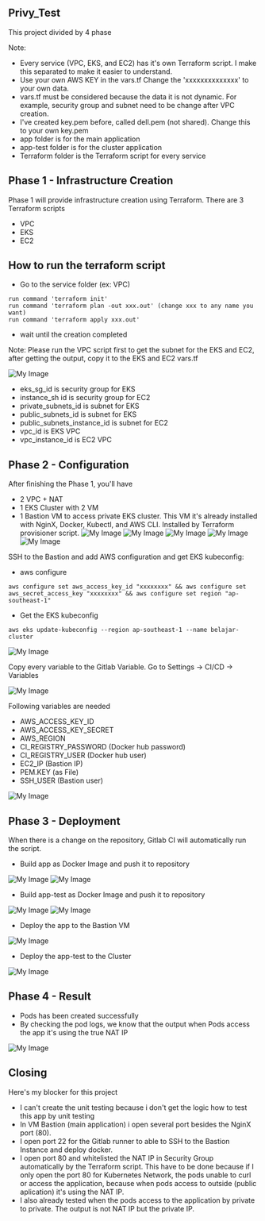## Privy_Test
This project divided by 4 phase

Note:
- Every service (VPC, EKS, and EC2) has it's own Terraform script. I make this separated to make it easier to understand.
- Use your own AWS KEY in the vars.tf Change the 'xxxxxxxxxxxxxx' to your own data.
- vars.tf must be considered because the data it is not dynamic. For example, security group and subnet need to be change after VPC creation.
- I've created key.pem before, called dell.pem (not shared). Change this to your own key.pem
- app folder is for the main application
- app-test folder is for the cluster application
- Terraform folder is the Terraform script for every service

## Phase 1 - Infrastructure Creation
Phase 1 will provide infrastructure creation using Terraform.
There are 3 Terraform scripts
- VPC
- EKS
- EC2

## How to run the terraform script
- Go to the service folder (ex: VPC)
```
run command 'terraform init'
run command 'terraform plan -out xxx.out' (change xxx to any name you want)
run command 'terraform apply xxx.out'
```
- wait until the creation completed

Note: Please run the VPC script first to get the subnet for the EKS and EC2, after getting the output, copy it to the EKS and EC2 vars.tf

![My Image](screenshot/vpc_output.png)
- eks_sg_id is security group for EKS
- instance_sh id is security group for EC2
- private_subnets_id is subnet for EKS
- public_subnets_id is subnet for EKS
- public_subnets_instance_id is subnet for EC2
- vpc_id is EKS VPC
- vpc_instance_id is EC2 VPC

## Phase 2 - Configuration
After finishing the Phase 1, you'll have
- 2 VPC + NAT
- 1 EKS Cluster with 2 VM
- 1 Bastion VM to access private EKS cluster. This VM it's already installed with NginX, Docker, Kubectl, and AWS CLI. Installed by Terraform provisioner script.
![My Image](screenshot/vpc_list.png)
![My Image](screenshot/nat_ip.png)
![My Image](screenshot/eks_list.png)
![My Image](screenshot/ec2_list.png)
![My Image](screenshot/docker_nginx.png)

SSH to the Bastion and add AWS configuration and get EKS kubeconfig:
- aws configure
```
aws configure set aws_access_key_id "xxxxxxxx" && aws configure set aws_secret_access_key "xxxxxxxx" && aws configure set region "ap-southeast-1"
```

- Get the EKS kubeconfig
```
aws eks update-kubeconfig --region ap-southeast-1 --name belajar-cluster
```

![My Image](screenshot/config_aws.png)

Copy every variable to the Gitlab Variable. 
Go to Settings -> CI/CD -> Variables

![My Image](screenshot/add_var_1.png)

Following variables are needed
- AWS_ACCESS_KEY_ID
- AWS_ACCESS_KEY_SECRET
- AWS_REGION
- CI_REGISTRY_PASSWORD (Docker hub password)
- CI_REGISTRY_USER (Docker hub user)
- EC2_IP (Bastion IP)
- PEM.KEY (as File)
- SSH_USER (Bastion user)

![My Image](screenshot/add_var_2.png)

## Phase 3 - Deployment
When there is a change on the repository, Gitlab CI will automatically run the script.
- Build app as Docker Image and push it to repository

![My Image](screenshot/build_app_1.png)
![My Image](screenshot/build_app_2.png)

- Build app-test as Docker Image and push it to repository

![My Image](screenshot/build_test_1.png)
![My Image](screenshot/build_test_1.png)

- Deploy the app to the Bastion VM

![My Image](screenshot/deploy_vm.png)

- Deploy the app-test to the Cluster

![My Image](screenshot/deploy_test.png)

## Phase 4 - Result
- Pods has been created successfully
- By checking the pod logs, we know that the output when Pods access the app it's using the true NAT IP

![My Image](screenshot/result.png)

## Closing
Here's my blocker for this project
- I can't create the unit testing because i don't get the logic how to test this app by unit testing
- In VM Bastion (main application) i open several port besides the NginX port (80). 
- I open port 22 for the Gitlab runner to able to SSH to the Bastion Instance and deploy docker. 
- I open port 80 and whitelisted the NAT IP in Security Group automatically by the Terraform script. This have to be done because if I only open the port 80 for Kubernetes Network, the pods unable to curl or access the application, because when pods access to outside (public aplication) it's using the NAT IP.
- I also already tested when the pods access to the application by private to private. The output is not NAT IP but the private IP.